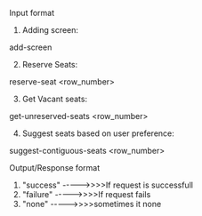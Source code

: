 Input format

1. Adding screen:

add-screen <screen-name> <rows> <seats-per-row> <list-of-asley-seats-separeted-by-space>

2. Reserve Seats:

reserve-seat <screen-name> <row_number> <seats-number>

3. Get Vacant seats:

get-unreserved-seats <screen-name> <row_number>

4. Suggest seats based on user preference:

suggest-contiguous-seats <screen-name> <number-of-seats> <row_number> <choice-of-seat-number>

Output/Response format

1. "success"  ----->>>>If request is successfull
2. "failure"  ----->>>>If request fails
3. "none"     ----->>>>sometimes it none
